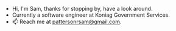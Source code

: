 - Hi, I'm Sam, thanks for stopping by, have a look around.
- Currently a software engineer at Koniag Government Services.
- 📫 Reach me at pattersonrsam@gmail.com.


<!---
pattersondev/pattersondev is a ✨ special ✨ repository because its `README.md` (this file) appears on your GitHub profile.
You can click the Preview link to take a look at your changes.
--->
